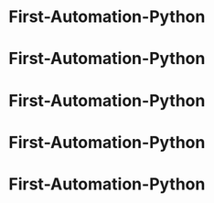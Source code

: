 # First-Automation-Python
# First-Automation-Python
# First-Automation-Python
# First-Automation-Python
# First-Automation-Python
